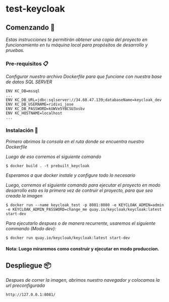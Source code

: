 # test-keycloak

## Comenzando 🚀

_Estas instrucciones te permitirán obtener una copia del proyecto en funcionamiento en tu máquina local para propósitos de desarrollo y pruebas._

### Pre-requisitos 📋

_Configurar nuestro archivo Dockerfile para que funcione con nuestra base de datos SQL SERVER_

```
ENV KC_DB=mssql
...
ENV KC_DB_URL=jdbc:sqlserver://34.68.47.139;databaseName=keycloak_dev
ENV KC_DB_USERNAME=ridivi_jose
ENV KC_DB_PASSWORD=kUWVe5YBCSU3xsbv
ENV KC_HOSTNAME=localhost
...
```

### Instalación 🔧
_Primero abrimos la consola en el ruta donde se encuentra nuestro Dockerfile_

_Luego de eso corremos el siguiente comando_

```
$ docker build . -t prebuilt_keycloak
```
_Esperamos a que docker instale y configure todo lo necesario_

_Luego, corremos el siguiente comando para ejecutar el proyecto en modo desarrollo esto es la primera vez de contruir el proyecto, para que sea creada la imagen_

```
$ docker run --name keycloak_test -p 8081:8080 -e KEYCLOAK_ADMIN=admin -e KEYCLOAK_ADMIN_PASSWORD=change_me quay.io/keycloak/keycloak:latest start-dev
```

_Para ejecutarlo despues o de manera recurrente, usaremos el siguiente commando (Modo dev):_
```
$ docker run quay.io/keycloak/keycloak:latest start-dev
```

#### Nota: Luego miraremos como construir y ejecutar en modo produccion.

## Despliegue 📦

_Despues de correr la imagen, abrimos nuestro navegador y colocamos la url preconfigurada_

```
http://127.0.0.1:8081/
```
